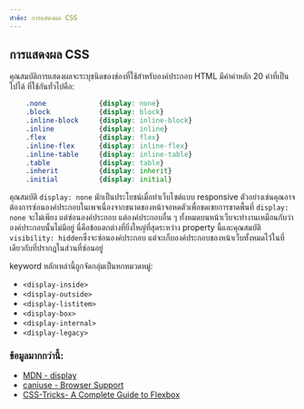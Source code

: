 ```yaml
---
หัวข้อ: การแสดงผล CSS
---
```

## การแสดงผล CSS

คุณสมบัติการแสดงผลจะระบุชนิดของช่องที่ใช้สำหรับองค์ประกอบ HTML มีค่าคำหลัก 20 ค่าที่เป็นไปได้ ที่ใช้กันทั่วไปคือ: 

```css
    .none             {display: none}
    .block            {display: block}
    .inline-block     {display: inline-block}
    .inline           {display: inline}
    .flex             {display: flex}
    .inline-flex      {display: inline-flex}
    .inline-table     {display: inline-table}
    .table            {display: table}
    .inherit          {display: inherit}
    .initial          {display: initial}
```
คุณสมบัติ `display: none` มักเป็นประโยชน์เมื่อทำเว็บไซต์แบบ responsive ตัวอย่างเช่นคุณอาจต้องการซ่อนองค์ประกอบในเพจเนื่องจากขนาดของหน้าจอหดตัวเพื่อชดเชยการขาดพื้นที่ `display: none` จะไม่เพียง แต่ซ่อนองค์ประกอบ แต่องค์ประกอบอื่น ๆ ทั้งหมดบนหน้าเว็บจะทำงานเหมือนกับว่าองค์ประกอบนั้นไม่มีอยู่ นี่คือข้อแตกต่างที่ยิ่งใหญ่ที่สุดระหว่าง property นี้และคุณสมบัติ `visibility: hidden`ซึ่งจะซ่อนองค์ประกอบ แต่จะเก็บองค์ประกอบของหน้าเว็บทั้งหมดไว้ในที่เดียวกับที่ปรากฏในส่วนที่ซ่อนอยู่

keyword หลักเหล่านี้ถูกจัดกลุ่มเป็นหกหมวดหมู่:

* ```<display-inside>```
* ```<display-outside>```
* ```<display-listitem>```
* ```<display-box>```
* ```<display-internal>```
* ```<display-legacy>```

### ข้อมูลมากกว่านี้:

- [MDN - display](https://developer.mozilla.org/en-US/docs/Web/CSS/display)
- [caniuse - Browser Support](http://caniuse.com/#search=display)
- [CSS-Tricks- A Complete Guide to Flexbox](https://css-tricks.com/snippets/css/a-guide-to-flexbox/)
